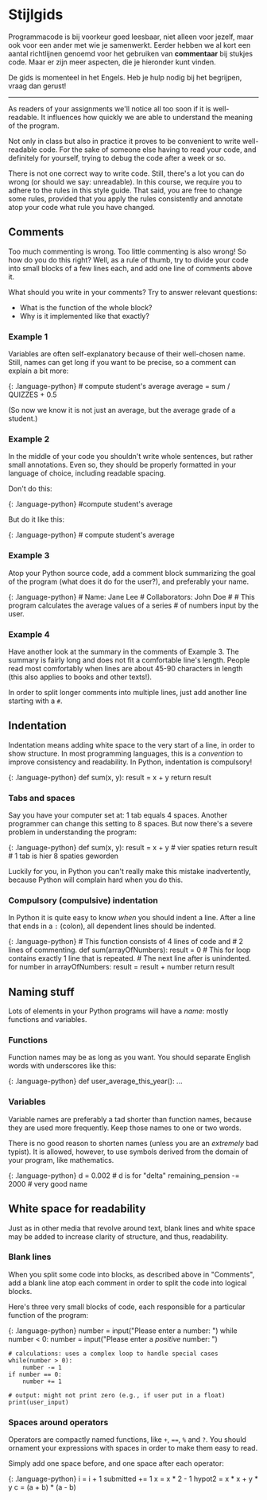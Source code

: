 # Stijlgids #

Programmacode is bij voorkeur goed leesbaar, niet alleen voor jezelf, maar ook voor een ander met wie je samenwerkt. Eerder hebben we al kort een aantal richtlijnen genoemd voor het gebruiken van **commentaar** bij stukjes code. Maar er zijn meer aspecten, die je hieronder kunt vinden.

De gids is momenteel in het Engels. Heb je hulp nodig bij het begrijpen, vraag dan gerust!

---

As readers of your assignments we'll notice all too soon if it is
well-readable. It influences how quickly we are able to understand the meaning
of the program.

Not only in class but also in practice it proves to be convenient to write
well-readable code. For the sake of someone else having to read your code, and
definitely for yourself, trying to debug the code after a week or so.

There is not one correct way to write code. Still, there's a lot you can do
wrong (or should we say: unreadable). In this course, we require you to adhere
to the rules in this style guide. That said, you are free to change some rules,
provided that you apply the rules consistently and annotate atop your code what
rule you have changed.

## Comments

Too much commenting is wrong. Too little commenting is also wrong! So how do
you do this right? Well, as a rule of thumb, try to divide your code into small
blocks of a few lines each, and add one line of comments above it.

What should you write in your comments? Try to answer relevant questions:

* What is the function of the whole block?
* Why is it implemented like that exactly?

### Example 1

Variables are often self-explanatory because of their well-chosen name. Still,
names can get long if you want to be precise, so a comment can explain a bit
more:

{: .language-python}
    # compute student's average
    average = sum / QUIZZES + 0.5

(So now we know it is not just an average, but the average grade of a student.)

### Example 2

In the middle of your code you shouldn't write whole sentences, but rather
small annotations. Even so, they should be properly formatted in your language
of choice, including readable spacing.

Don't do this:

{: .language-python}
    #compute student's average

But do it like this:

{: .language-python}
    # compute student's average

### Example 3

Atop your Python source code, add a comment block summarizing the goal of the
program (what does it do for the user?), and preferably your name.

{: .language-python}
    # Name: Jane Lee
    # Collaborators: John Doe
    #
    # This program calculates the average values of a series
    # of numbers input by the user.

### Example 4

Have another look at the summary in the comments of Example 3. The summary is
fairly long and does not fit a comfortable line's length. People read most
comfortably when lines are about 45-90 characters in length (this also applies
to books and other texts!).

In order to split longer comments into multiple lines, just add another line
starting with a `#`.

## Indentation

Indentation means adding white space to the very start of a line, in order to
show structure. In most programming languages, this is a *convention* to
improve consistency and readability. In Python, indentation is compulsory!

{: .language-python}
    def sum(x, y):
        result = x + y
        return result

### Tabs and spaces

Say you have your computer set at: 1 tab equals 4 spaces. Another programmer
can change this setting to 8 spaces. But now there's a severe problem in
understanding the program:

{: .language-python}
    def sum(x, y):
        result = x + y     # vier spaties
            return result  # 1 tab is hier 8 spaties geworden

Luckily for you, in Python you can't really make this mistake inadvertently,
because Python will complain hard when you do this.

### Compulsory (compulsive) indentation

In Python it is quite easy to know *when* you should indent a line. After a
line that ends in a `:` (colon), all dependent lines should be indented.

{: .language-python}
    # This function consists of 4 lines of code and
    # 2 lines of commenting.
    def sum(arrayOfNumbers):
        result = 0
        # This for loop contains exactly 1 line that is repeated.
        # The next line after is unindented.
        for number in arrayOfNumbers:
            result = result + number
        return result

## Naming stuff

Lots of elements in your Python programs will have a *name*: mostly functions
and variables.

### Functions

Function names may be as long as you want. You should separate English words
with underscores like this:

{: .language-python}
    def user_average_this_year():
        ...

### Variables

Variable names are preferably a tad shorter than function names, because they
are used more frequently. Keep those names to one or two words.

There is no good reason to shorten names (unless you are an *extremely* bad
typist). It is allowed, however, to use symbols derived from the domain of your
program, like mathematics.

{: .language-python}
    d = 0.002                   # d is for "delta"
    remaining_pension -= 2000   # very good name

## White space for readability

Just as in other media that revolve around text, blank lines and white space
may be added to increase clarity of structure, and thus, readability.

### Blank lines

When you split some code into blocks, as described above in "Comments", add a
blank line atop each comment in order to split the code into logical blocks.

Here's three very small blocks of code, each responsible for a particular
function of the program:

{: .language-python}
    number = input("Please enter a number: ")
    while number < 0:
        number = input("Please enter a *positive* number: ")

    # calculations: uses a complex loop to handle special cases
    while(number > 0):
        number -= 1
    if number == 0:
        number += 1

    # output: might not print zero (e.g., if user put in a float)
    print(user_input)

### Spaces around operators

Operators are compactly named functions, like `+`, `==`, `%` and `?`. You
should ornament your expressions with spaces in order to make them easy to read.

Simply add one space before, and one space after each operator:

{: .language-python}
    i = i + 1
    submitted += 1
    x = x * 2 - 1
    hypot2 = x * x + y * y
    c = (a + b) * (a - b)

